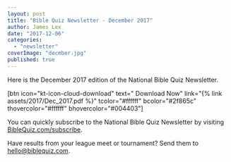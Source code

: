 ```yaml
---
layout: post
title: "Bible Quiz Newsletter - December 2017"
author: James Lex
date: "2017-12-06"
categories: 
  - "newsletter"
coverImage: "decmber.jpg"
published: true
---
```


Here is the December 2017 edition of the National Bible Quiz Newsletter.

\[btn icon="kt-icon-cloud-download" text=" Download Now" link="{% link assets/2017/Dec_2017.pdf %}" tcolor="#ffffff" bcolor="#2f865c" thovercolor="#ffffff" bhovercolor="#004403"\]

You can quickly subscribe to the National Bible Quiz Newsletter by visiting [BibleQuiz.com/subscribe](https://www.biblequiz.com/subscribe).

Have results from your league meet or tournament? Send them to [hello@biblequiz.com](mailto:hello@biblequiz.com).
